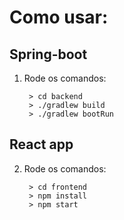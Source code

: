 # Como usar:

## Spring-boot
1. Rode os comandos:

        > cd backend
        > ./gradlew build
        > ./gradlew bootRun

## React app
2. Rode os comandos:

        > cd frontend
        > npm install
        > npm start

